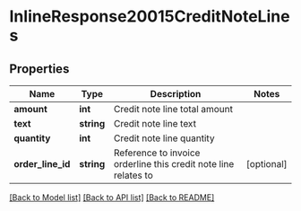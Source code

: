 # InlineResponse20015CreditNoteLines

## Properties
Name | Type | Description | Notes
------------ | ------------- | ------------- | -------------
**amount** | **int** | Credit note line total amount | 
**text** | **string** | Credit note line text | 
**quantity** | **int** | Credit note line quantity | 
**order_line_id** | **string** | Reference to invoice orderline this credit note line relates to | [optional] 

[[Back to Model list]](../README.md#documentation-for-models) [[Back to API list]](../README.md#documentation-for-api-endpoints) [[Back to README]](../README.md)


